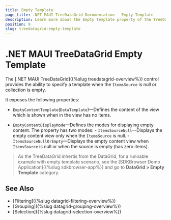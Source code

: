 ```yaml
---
title: Empty Template
page_title: .NET MAUI TreeDataGrid Documentation - Empty Template
description: Learn more about the Empty Template property of the TreeDataGrid control.
position: 9
slug: treedatagrid-empty-template
---
```


# .NET MAUI TreeDataGrid Empty Template

The [.NET MAUI TreeDataGrid]({%slug treedatagrid-overview%}) control provides the ability to specify a template when the `ItemsSource` is null or collection is empty.

It exposes the following properties:

* `EmptyContentTemplate`(`DataTemplate`)&mdash;Defines the content of the view which is shown when in the view has no items.

* `EmptyContentDisplayMode`&mdash;Defines the modes for displaying empty content. The property has two modes:
       - `ItemsSourceNull`&mdash;Displays the empty content view only when the `ItemsSource` is null.
       - `ItemsSourceNullOrEmpty`&mdash;Displays the empty content view when `ItemsSource` is null or when the source is empty (has zero items).

> As the TreeDataGrid inhertis from the DataGrid, for a runnable example with empty template scenario, see the [SDKBrowser Demo Application]({%slug sdkbrowser-app%}) and go to **DataGrid > Empty Template** category. 

## See Also

 - [Filtering]({%slug datagrid-filtering-overview%})
 - [Grouping]({%slug datagrid-grouping-overview%})
 - [Selection]({%slug datagrid-selection-overview%})
